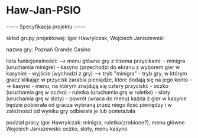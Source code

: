 # Haw-Jan-PSIO

----- Specyfikacja projektu -----

skład grupy projektowej: Igor Hawrylczak, Wojciech Janiszewski

nazwa gry: Poznań Grande Casino

lista funkcjonalności:
--> menu główne gry z trzema przycikami:
    - minigra (uruchamia minigre)
    - kasyno (przechodzi do ekranu z wyborem gier w kasynie)
    - wyjście (wychodzi z gry)
--> tryb "minigra" - tryb gry, w którym gracz klikając w przycisk zarabia pieniądze, które dodają się na jego konto
--> kasyno - menu, na którym znajdują się cztery przyciski:
    - oczko (uruchamia grę w oczko)
    - ruletka (uruchamia grę w ruletke)
    - sloty (uruchamia grę w sloty)
    - powrót (wraca do menu)
    każda z gier w kasynie będzie pobierała od gracza wybraną przez niego ilość pieniędzy i w zależności od wyniku gry odbierała je lub pomnażała

podział pracy
Igor Hawrylczak: minigra, ruletka(zrobione?), menu główne
Wojciech Janiszewski: oczko, sloty, menu kasyno

